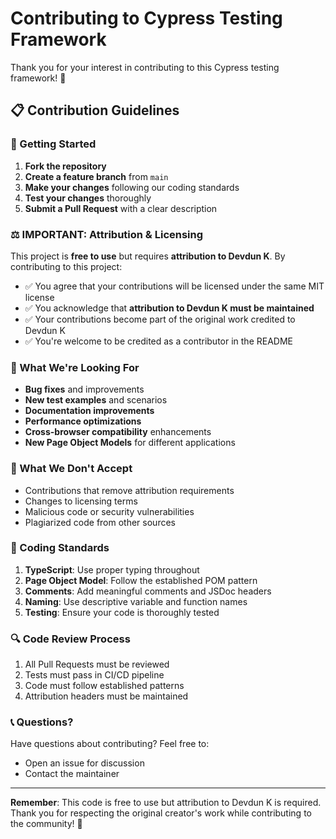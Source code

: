# Contributing to Cypress Testing Framework

Thank you for your interest in contributing to this Cypress testing framework! 🎉

## 📋 Contribution Guidelines

### 🔰 Getting Started

1. **Fork the repository**
2. **Create a feature branch** from `main`
3. **Make your changes** following our coding standards
4. **Test your changes** thoroughly
5. **Submit a Pull Request** with a clear description

### ⚖️ **IMPORTANT: Attribution & Licensing**

This project is **free to use** but requires **attribution to Devdun K**. By contributing to this project:

- ✅ You agree that your contributions will be licensed under the same MIT license
- ✅ You acknowledge that **attribution to Devdun K must be maintained**
- ✅ Your contributions become part of the original work credited to Devdun K
- ✅ You're welcome to be credited as a contributor in the README

### 🎯 What We're Looking For

- **Bug fixes** and improvements
- **New test examples** and scenarios
- **Documentation improvements**
- **Performance optimizations**
- **Cross-browser compatibility** enhancements
- **New Page Object Models** for different applications

### 🚫 What We Don't Accept

- Contributions that remove attribution requirements
- Changes to licensing terms
- Malicious code or security vulnerabilities
- Plagiarized code from other sources

### 📝 Coding Standards

1. **TypeScript**: Use proper typing throughout
2. **Page Object Model**: Follow the established POM pattern
3. **Comments**: Add meaningful comments and JSDoc headers
4. **Naming**: Use descriptive variable and function names
5. **Testing**: Ensure your code is thoroughly tested

### 🔍 Code Review Process

1. All Pull Requests must be reviewed
2. Tests must pass in CI/CD pipeline
3. Code must follow established patterns
4. Attribution headers must be maintained

### 📞 Questions?

Have questions about contributing? Feel free to:
- Open an issue for discussion
- Contact the maintainer

---

**Remember**: This code is free to use but attribution to Devdun K is required. Thank you for respecting the original creator's work while contributing to the community! 🙏 